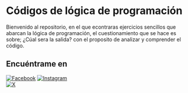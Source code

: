 # Códigos de lógica de programación

Bienvenido al repositorio, en el que econtraras ejercicios sencillos que abarcan la lógica de programación, el cuestionamiento que se hace es sobre; ¿Cúal sera la salida? con el proposito de analizar y comprender el código.

## Encuéntrame en

[![Facebook](https://img.shields.io/badge/Facebook-%40Josu%C3%A9_Terrazas-0866FF?style=for-the-badge&logo=Facebook&logoColor=withe&labelColor=101010)](https://facebook.com/josue.terrazasmendoza)
[![Instagram](https://img.shields.io/badge/Instagram-%40jos__mdz316-E4405F?style=for-the-badge&logo=Instagram&logoColor=white&labelColor=101010)](https://instagram.com/jos_mdz316/)</br>
[![X](https://img.shields.io/badge/Twitter-%40JosueMe52031523-000000?style=for-the-badge&logo=X&logoColor=withe&labelColor=101010)](https://x.com/JosueMe52031523)